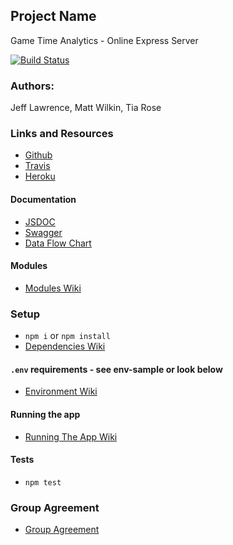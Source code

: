 
## Project Name
Game Time Analytics - Online Express Server

[![Build Status](https://www.travis-ci.com/game-time-analytics/api-server.svg?branch=master)](https://www.travis-ci.com/game-time-analytics/api-server)

### Authors: 
Jeff Lawrence, Matt Wilkin, Tia Rose

### Links and Resources
* [Github](https://github.com/game-time-analytics/api-server)
* [Travis](https://www.travis-ci.com/game-time-analytics/api-server)
* [Heroku](https://gta-api-server.herokuapp.com/)

#### Documentation
* [JSDOC](https://gta-api-server.herokuapp.com/docs)
* [Swagger](https://gta-api-server.herokuapp.com/api-docs)
* [Data Flow Chart](https://www.lucidchart.com/documents/view/c13d8d2d-3078-4c2e-ae70-c0553013cda5/0)

#### Modules
 
* [Modules Wiki](https://github.com/game-time-analytics/api-server/wiki/Modules)

### Setup
*  `npm i` or `npm install`
* [Dependencies Wiki](https://github.com/game-time-analytics/api-server/wiki/Dependencies)

#### `.env` requirements - see env-sample or look below
* [Environment Wiki](https://github.com/game-time-analytics/api-server/wiki/Environment-setup-requirements)

#### Running the app
* [Running The App Wiki](https://github.com/game-time-analytics/api-server/wiki/Running-the-app)

#### Tests
* `npm test`

### Group Agreement
* [Group Agreement](https://github.com/game-time-analytics/api-server/wiki/Group-Agreement)
